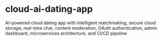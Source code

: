 # cloud-ai-dating-app
AI-powered cloud dating app with intelligent matchmaking, secure cloud storage, real-time chat, content moderation, OAuth authentication, admin dashboard, microservices architecture, and CI/CD pipeline

